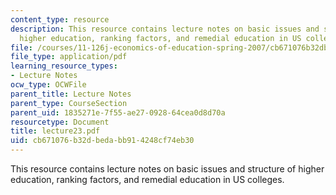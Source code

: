 ```yaml
---
content_type: resource
description: This resource contains lecture notes on basic issues and structure of
  higher education, ranking factors, and remedial education in US colleges.
file: /courses/11-126j-economics-of-education-spring-2007/cb671076b32dbedabb914248cf74eb30_lecture23.pdf
file_type: application/pdf
learning_resource_types:
- Lecture Notes
ocw_type: OCWFile
parent_title: Lecture Notes
parent_type: CourseSection
parent_uid: 1835271e-7f55-ae27-0928-64cea0d8d70a
resourcetype: Document
title: lecture23.pdf
uid: cb671076-b32d-beda-bb91-4248cf74eb30
---
```

This resource contains lecture notes on basic issues and structure of higher education, ranking factors, and remedial education in US colleges.

